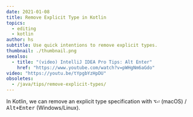 ```yaml
---
date: 2021-01-08
title: Remove Explicit Type in Kotlin
topics:
  - editing
  - kotlin
author: hs
subtitle: Use quick intentions to remove explicit types.
thumbnail: ./thumbnail.png
seealso:
  - title: "(video) IntelliJ IDEA Pro Tips: Alt Enter"
    href: "https://www.youtube.com/watch?v=pWHgNm6aGdo"
video: "https://youtu.be/tYpgbYzHpDU"
obsoletes:
  - /java/tips/remove-explicit-types/
---
```


In Kotlin, we can remove an explicit type specification with <kbd>⌥⏎</kbd> (macOS) / <kbd>Alt+Enter</kbd> (Windows/Linux).
